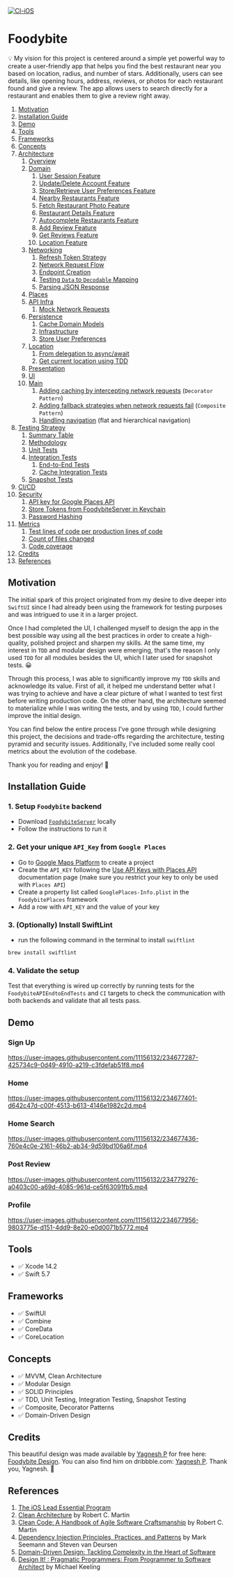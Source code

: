 [![CI-iOS](https://github.com/Marian25/Foodybite/actions/workflows/ios.yml/badge.svg)](https://github.com/Marian25/Foodybite/actions/workflows/ios.yml)

# Foodybite

💡 My vision for this project is centered around a simple yet powerful way to create a user-friendly app that helps you find the best restaurant near you based on location, radius, and number of stars. Additionally, users can see details, like opening hours, address, reviews, or photos for each restaurant found and give a review. The app allows users to search directly for a restaurant and enables them to give a review right away.

1. [Motivation](#motivation)
2. [Installation Guide](#installation-guide)
3. [Demo](#demo)
4. [Tools](#tools)
5. [Frameworks](#frameworks)
6. [Concepts](#concepts)
7. [Architecture](./Readme_Sections/Architecture.md#architecture)
    1. [Overview](./Readme_Sections/Architecture.md#overview)
    2. [Domain](./Readme_Sections/Architecture.md#domain)
        1. [User Session Feature](./Readme_Sections/Architecture.md#1-user-session-feature)
        2. [Update/Delete Account Feature](./Readme_Sections/Architecture.md#2-updatedelete-account-feature)
        3. [Store/Retrieve User Preferences Feature](./Readme_Sections/Architecture.md#3-storeretrieve-user-preferences-feature)
        4. [Nearby Restaurants Feature](./Readme_Sections/Architecture.md#4-nearby-restaurants-feature)
        5. [Fetch Restaurant Photo Feature](./Readme_Sections/Architecture.md#5-fetch-restaurant-photo-feature)
        6. [Restaurant Details Feature](./Readme_Sections/Architecture.md#6-restaurant-details-feature)
        7. [Autocomplete Restaurants Feature](./Readme_Sections/Architecture.md#7-autocomplete-restaurants-feature)
        8. [Add Review Feature](./Readme_Sections/Architecture.md#8-add-review-feature)
        9. [Get Reviews Feature](./Readme_Sections/Architecture.md#9-get-reviews-feature)
        10. [Location Feature](./Readme_Sections/Architecture.md#10-location-feature)
    3. [Networking](./Readme_Sections/Architecture.md#networking)
        1. [Refresh Token Strategy](./Readme_Sections/Architecture.md#1-refresh-token-strategy)
        2. [Network Request Flow](./Readme_Sections/Architecture.md#2-network-request-flow)
        3. [Endpoint Creation](./Readme_Sections/Architecture.md#3-endpoint-creation)
        4. [Testing `Data` to `Decodable` Mapping](./Readme_Sections/Architecture.md#4-testing-data-to-decodable-mapping)
        5. [Parsing JSON Response](./Readme_Sections/Architecture.md#5-parsing-json-response)
    4. [Places](./Readme_Sections/Architecture.md#places)
    5. [API Infra](./Readme_Sections/Architecture.md#api-infra)
        1. [Mock Network Requests](./Readme_Sections/Architecture.md#mock-network-requests)
    6. [Persistence](./Readme_Sections/Architecture.md#persistence)
        1. [Cache Domain Models](./Readme_Sections/Architecture.md#cache-domain-models)
        2. [Infrastructure](./Readme_Sections/Architecture.md#infrastructure)
        3. [Store User Preferences](./Readme_Sections/Architecture.md#store-user-preferences)
    7. [Location](./Readme_Sections/Architecture.md#location)
        1. [From delegation to async/await](./Readme_Sections/Architecture.md#from-delegation-to-asyncawait)
        2. [Get current location using TDD](./Readme_Sections/Architecture.md#get-current-location-using-tdd)
    8. [Presentation](./Readme_Sections/Architecture.md#presentation)
    9. [UI](./Readme_Sections/Architecture.md#ui)
    10. [Main](./Readme_Sections/Architecture.md#main)
        1. [Adding caching by intercepting network requests](./Readme_Sections/Architecture.md#adding-caching-by-intercepting-network-requests) (`Decorator Pattern`)
        2. [Adding fallback strategies when network requests fail](./Readme_Sections/Architecture.md#adding-fallback-strategies-when-network-requests-fail) (`Composite Pattern`)
        3. [Handling navigation](./Readme_Sections/Architecture.md#handling-navigation) (flat and hierarchical navigation)
8. [Testing Strategy](https://github.com/marian-stanciulica/Foodybite/blob/main/Readme_Sections/Testing_Strategy.md#testing-strategy)
    1. [Summary Table](https://github.com/marian-stanciulica/Foodybite/blob/main/Readme_Sections/Testing_Strategy.md#summary-table)
    2. [Methodology](https://github.com/marian-stanciulica/Foodybite/blob/main/Readme_Sections/Testing_Strategy.md#methodology)
    3. [Unit Tests](https://github.com/marian-stanciulica/Foodybite/blob/main/Readme_Sections/Testing_Strategy.md#unit-tests)
    4. [Integration Tests](https://github.com/marian-stanciulica/Foodybite/blob/main/Readme_Sections/Testing_Strategy.md#integration-tests)
        1. [End-to-End Tests](https://github.com/marian-stanciulica/Foodybite/blob/main/Readme_Sections/Testing_Strategy.md#end-to-end-tests)
        2. [Cache Integration Tests](https://github.com/marian-stanciulica/Foodybite/blob/main/Readme_Sections/Testing_Strategy.md#cache-integration-tests)
    5. [Snapshot Tests](https://github.com/marian-stanciulica/Foodybite/blob/main/Readme_Sections/Testing_Strategy.md#snapshot-tests)
9. [CI/CD](#cicd)
10. [Security](#security)
    1. [API key for Google Places API](#api-key-for-google-places-api)
    2. [Store Tokens from FoodybiteServer in Keychain](#store-tokens-from-foodybiteserver-in-keychain)
    3. [Password Hashing](#password-hashing)
11. [Metrics](#metrics)
    1. [Test lines of code per production lines of code](#test-lines-of-code-per-production-lines-of-code)
    2. [Count of files changed](#count-of-files-changed)
    3. [Code coverage](#code-coverage)
12. [Credits](#credits)
13. [References](#references)

## Motivation

The initial spark of this project originated from my desire to dive deeper into `SwiftUI` since I had already been using the framework for testing purposes and was intrigued to use it in a larger project.

Once I had completed the UI, I challenged myself to design the app in the best possible way using all the best practices in order to create a high-quality, polished project and sharpen my skills. At the same time, my interest in `TDD` and modular design were emerging, that's the reason I only used `TDD` for all modules besides the UI, which I later used for snapshot tests. 😀

Through this process, I was able to significantly improve my `TDD` skills and acknowledge its value. First of all, it helped me understand better what I was trying to achieve and have a clear picture of what I wanted to test first before writing production code. On the other hand, the architecture seemed to materialize while I was writing the tests, and by using `TDD`, I could further improve the initial design.

You can find below the entire process I've gone through while designing this project, the decisions and trade-offs regarding the architecture, testing pyramid and security issues. Additionally, I've included some really cool metrics about the evolution of the codebase.

Thank you for reading and enjoy! 🚀

## Installation Guide

### 1. Setup `Foodybite` backend
- Download [`FoodybiteServer`](https://github.com/Marian25/FoodybiteServer) locally
- Follow the instructions to run it

### 2. Get your unique `API_Key` from `Google Places`
- Go to [Google Maps Platform](https://developers.google.com/maps/documentation/places/web-service/cloud-setup) to create a project
- Create the `API_KEY` following the [Use API Keys with Places API](https://developers.google.com/maps/documentation/places/web-service/get-api-key) documentation page (make sure you restrict your key to only be used with `Places API`)
- Create a property list called `GooglePlaces-Info.plist` in the `FoodybitePlaces` framework
- Add a row with `API_KEY` and the value of your key

### 3. (Optionally) Install SwiftLint
- run the following command in the terminal to install `swiftlint`

```bash
brew install swiftlint 
```

### 4. Validate the setup
Test that everything is wired up correctly by running tests for the `FoodybiteAPIEndtoEndTests` and `CI` targets to check the communication with both backends and validate that all tests pass.

## Demo

### Sign Up

https://user-images.githubusercontent.com/11156132/234677287-425734c9-0d49-4910-a219-c3fdefab51f8.mp4

### Home

https://user-images.githubusercontent.com/11156132/234677401-d642c47d-c00f-4513-b613-4146e1982c2d.mp4

### Home Search

https://user-images.githubusercontent.com/11156132/234677436-760e4c0e-2161-46b2-ab34-9d59bd106a6f.mp4

### Post Review

https://user-images.githubusercontent.com/11156132/234779276-a0403c00-a69d-4085-961d-ce5f63091fb5.mp4

### Profile

https://user-images.githubusercontent.com/11156132/234677956-9803775e-d151-4dd9-8e20-e0d0071b5772.mp4

## Tools
- ✅ Xcode 14.2
- ✅ Swift 5.7

## Frameworks
- ✅ SwiftUI
- ✅ Combine
- ✅ CoreData
- ✅ CoreLocation

## Concepts
- ✅ MVVM, Clean Architecture
- ✅ Modular Design
- ✅ SOLID Principles
- ✅ TDD, Unit Testing, Integration Testing, Snapshot Testing
- ✅ Composite, Decorator Patterns
- ✅ Domain-Driven Design

## Credits

This beautiful design was made available by [Yagnesh P](https://www.behance.net/yagneshpipariya) for free here: [Foodybite Design](https://www.behance.net/gallery/81858385/Foobybite-Free-UI-Kit-for-Adobe-XD). You can also find him on dribbble.com: [Yagnesh P](https://dribbble.com/Yagneshp). Thank you, Yagnesh. 🙏

## References

1. [The iOS Lead Essential Program](https://iosacademy.essentialdeveloper.com/p/ios-lead-essentials/)
2. [Clean Architecture](https://www.goodreads.com/book/show/18043011-clean-architecture?ac=1&from_search=true&qid=cebbBLQz86&rank=1) by Robert C. Martin
3. [Clean Code: A Handbook of Agile Software Craftsmanship](https://www.goodreads.com/book/show/3735293-clean-code?from_search=true&from_srp=true&qid=0lfCKDxK4E&rank=1) by Robert C. Martin
4. [Dependency Injection Principles, Practices, and Patterns](https://www.goodreads.com/book/show/44416307-dependency-injection-principles-practices-and-patterns?ref=nav_sb_ss_1_27) by Mark Seemann and Steven van Deursen
5. [Domain-Driven Design: Tackling Complexity in the Heart of Software](https://www.goodreads.com/book/show/179133.Domain_Driven_Design?ref=nav_sb_noss_l_16)
6. [Design It! : Pragmatic Programmers: From Programmer to Software Architect](https://www.goodreads.com/book/show/31670678-design-it?from_search=true&from_srp=true&qid=Nm98t342VP&rank=6) by Michael Keeling
